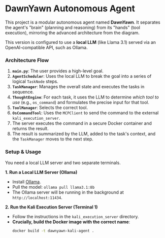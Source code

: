 # DawnYawn Autonomous Agent

This project is a modular autonomous agent named **DawnYawn**. It separates the agent's "brain" (planning and reasoning) from its "hands" (tool execution), mirroring the advanced architecture from the diagram.

This version is configured to use a **local LLM** (like Llama 3.1) served via an OpenAI-compatible API, such as Ollama.

### Architecture Flow

1.  **`main.py`**: The user provides a high-level goal.
2.  **`AgentScheduler`**: Uses the local LLM to break the goal into a series of logical `TaskNode` steps.
3.  **`TaskManager`**: Manages the overall state and executes the tasks in sequence.
4.  **`ThoughtEngine`**: For each task, it uses the LLM to determine *which tool to use* (e.g., `os_command`) and formulates the precise input for that tool.
5.  **`ToolManager`**: Selects the correct tool.
6.  **`OsCommandTool`**: Uses the `MCPClient` to send the command to the external `kali_execution_server`.
7.  The server executes the command in a secure Docker container and returns the result.
8.  The result is summarized by the LLM, added to the task's context, and the `TaskManager` moves to the next step.

### Setup & Usage

You need a local LLM server and two separate terminals.

**1. Run a Local LLM Server (Ollama)**

- Install [Ollama](https://ollama.com/).
- Pull the model: `ollama pull llama3.1:8b`
- The Ollama server will be running in the background at `http://localhost:11434`.

**2. Run the Kali Execution Server (Terminal 1)**

- Follow the instructions in the `kali_execution_server` directory.
- **Crucially, build the Docker image with the correct name**:
  ```bash
  docker build -t dawnyawn-kali-agent .